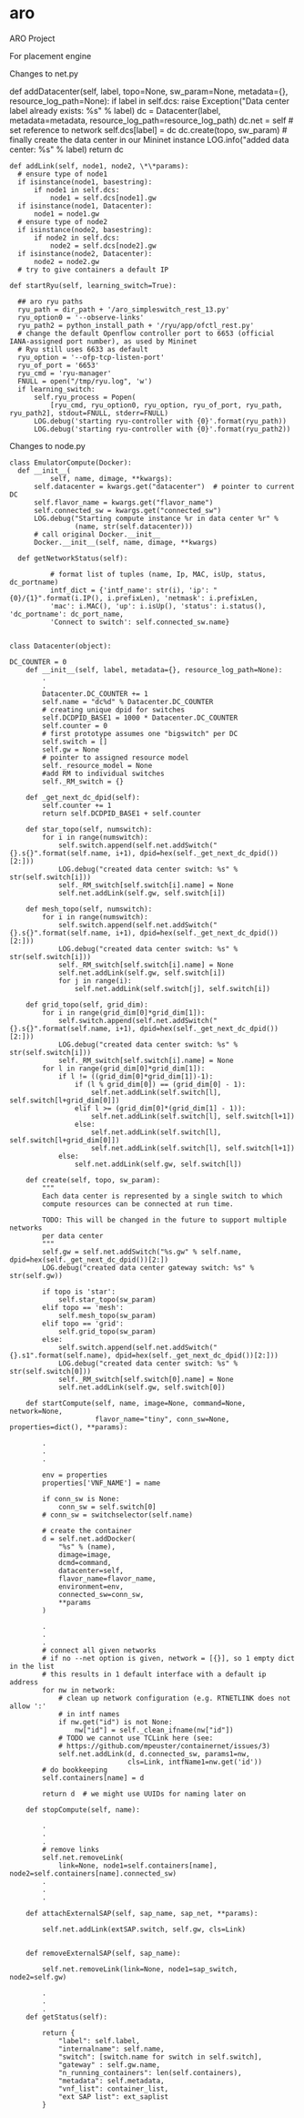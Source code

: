 # aro
ARO Project

For placement engine

Changes to net.py

  def addDatacenter(self, label, topo=None, sw_param=None, metadata={}, resource_log_path=None):
      if label in self.dcs:
        raise Exception("Data center label already exists: %s" % label)
      dc = Datacenter(label, metadata=metadata, resource_log_path=resource_log_path)
      dc.net = self  # set reference to network
      self.dcs[label] = dc
      dc.create(topo, sw_param)  # finally create the data center in our Mininet instance
      LOG.info("added data center: %s" % label)
      return dc

    def addLink(self, node1, node2, \*\*params):
      # ensure type of node1
      if isinstance(node1, basestring):
          if node1 in self.dcs:
              node1 = self.dcs[node1].gw
      if isinstance(node1, Datacenter):
          node1 = node1.gw
      # ensure type of node2
      if isinstance(node2, basestring):
          if node2 in self.dcs:
              node2 = self.dcs[node2].gw
      if isinstance(node2, Datacenter):
          node2 = node2.gw
      # try to give containers a default IP

    def startRyu(self, learning_switch=True):

      ## aro ryu paths
      ryu_path = dir_path + '/aro_simpleswitch_rest_13.py'
      ryu_option0 = '--observe-links'
      ryu_path2 = python_install_path + '/ryu/app/ofctl_rest.py'
      # change the default Openflow controller port to 6653 (official IANA-assigned port number), as used by Mininet
      # Ryu still uses 6633 as default
      ryu_option = '--ofp-tcp-listen-port'
      ryu_of_port = '6653'
      ryu_cmd = 'ryu-manager'
      FNULL = open("/tmp/ryu.log", 'w')
      if learning_switch:
          self.ryu_process = Popen(
              [ryu_cmd, ryu_option0, ryu_option, ryu_of_port, ryu_path, ryu_path2], stdout=FNULL, stderr=FNULL)
          LOG.debug('starting ryu-controller with {0}'.format(ryu_path))
          LOG.debug('starting ryu-controller with {0}'.format(ryu_path2))

Changes to node.py

    class EmulatorCompute(Docker):
      def __init__(
              self, name, dimage, **kwargs):
          self.datacenter = kwargs.get("datacenter")  # pointer to current DC
          self.flavor_name = kwargs.get("flavor_name")
          self.connected_sw = kwargs.get("connected_sw")
          LOG.debug("Starting compute instance %r in data center %r" %
                    (name, str(self.datacenter)))
          # call original Docker.__init__
          Docker.__init__(self, name, dimage, **kwargs)

      def getNetworkStatus(self):

              # format list of tuples (name, Ip, MAC, isUp, status, dc_portname)
              intf_dict = {'intf_name': str(i), 'ip': "{0}/{1}".format(i.IP(), i.prefixLen), 'netmask': i.prefixLen,
              'mac': i.MAC(), 'up': i.isUp(), 'status': i.status(), 'dc_portname': dc_port_name,
              'Connect to switch': self.connected_sw.name}


    class Datacenter(object):

    DC_COUNTER = 0
        def __init__(self, label, metadata={}, resource_log_path=None):
            .
            .
            Datacenter.DC_COUNTER += 1
            self.name = "dc%d" % Datacenter.DC_COUNTER
            # creating unique dpid for switches
            self.DCDPID_BASE1 = 1000 * Datacenter.DC_COUNTER
            self.counter = 0
            # first prototype assumes one "bigswitch" per DC
            self.switch = []
            self.gw = None
            # pointer to assigned resource model
            self._resource_model = None
            #add RM to individual switches
            self._RM_switch = {}

        def _get_next_dc_dpid(self):
            self.counter += 1
            return self.DCDPID_BASE1 + self.counter

        def star_topo(self, numswitch):
            for i in range(numswitch):
                self.switch.append(self.net.addSwitch("{}.s{}".format(self.name, i+1), dpid=hex(self._get_next_dc_dpid())[2:]))
                LOG.debug("created data center switch: %s" % str(self.switch[i]))
                self._RM_switch[self.switch[i].name] = None
                self.net.addLink(self.gw, self.switch[i])

        def mesh_topo(self, numswitch):
            for i in range(numswitch):
                self.switch.append(self.net.addSwitch("{}.s{}".format(self.name, i+1), dpid=hex(self._get_next_dc_dpid())[2:]))
                LOG.debug("created data center switch: %s" % str(self.switch[i]))
                self._RM_switch[self.switch[i].name] = None
                self.net.addLink(self.gw, self.switch[i])
                for j in range(i):
                    self.net.addLink(self.switch[j], self.switch[i])

        def grid_topo(self, grid_dim):
            for i in range(grid_dim[0]*grid_dim[1]):
                self.switch.append(self.net.addSwitch("{}.s{}".format(self.name, i+1), dpid=hex(self._get_next_dc_dpid())[2:]))
                LOG.debug("created data center switch: %s" % str(self.switch[i]))
                self._RM_switch[self.switch[i].name] = None
            for l in range(grid_dim[0]*grid_dim[1]):
                if l != ((grid_dim[0]*grid_dim[1])-1):
                    if (l % grid_dim[0]) == (grid_dim[0] - 1):
                        self.net.addLink(self.switch[l], self.switch[l+grid_dim[0]])
                    elif l >= (grid_dim[0]*(grid_dim[1] - 1)):
                        self.net.addLink(self.switch[l], self.switch[l+1])
                    else:
                        self.net.addLink(self.switch[l], self.switch[l+grid_dim[0]])
                        self.net.addLink(self.switch[l], self.switch[l+1])
                else:
                    self.net.addLink(self.gw, self.switch[l])

        def create(self, topo, sw_param):
            """
            Each data center is represented by a single switch to which
            compute resources can be connected at run time.

            TODO: This will be changed in the future to support multiple networks
            per data center
            """
            self.gw = self.net.addSwitch("%s.gw" % self.name, dpid=hex(self._get_next_dc_dpid())[2:])
            LOG.debug("created data center gateway switch: %s" % str(self.gw))

            if topo is 'star':
                self.star_topo(sw_param)
            elif topo == 'mesh':
                self.mesh_topo(sw_param)
            elif topo == 'grid':
                self.grid_topo(sw_param)
            else:
                self.switch.append(self.net.addSwitch("{}.s1".format(self.name), dpid=hex(self._get_next_dc_dpid())[2:]))
                LOG.debug("created data center switch: %s" % str(self.switch[0]))
                self._RM_switch[self.switch[0].name] = None
                self.net.addLink(self.gw, self.switch[0])

        def startCompute(self, name, image=None, command=None, network=None,
                         flavor_name="tiny", conn_sw=None, properties=dict(), **params):

            .
            .
            .

            env = properties
            properties['VNF_NAME'] = name

            if conn_sw is None:
                conn_sw = self.switch[0]
            # conn_sw = switchselector(self.name)

            # create the container
            d = self.net.addDocker(
                "%s" % (name),
                dimage=image,
                dcmd=command,
                datacenter=self,
                flavor_name=flavor_name,
                environment=env,
                connected_sw=conn_sw,
                **params
            )

            .
            .
            .
            # connect all given networks
            # if no --net option is given, network = [{}], so 1 empty dict in the list
            # this results in 1 default interface with a default ip address
            for nw in network:
                # clean up network configuration (e.g. RTNETLINK does not allow ':'
                # in intf names
                if nw.get("id") is not None:
                    nw["id"] = self._clean_ifname(nw["id"])
                # TODO we cannot use TCLink here (see:
                # https://github.com/mpeuster/containernet/issues/3)
                self.net.addLink(d, d.connected_sw, params1=nw,
                                 cls=Link, intfName1=nw.get('id'))
            # do bookkeeping
            self.containers[name] = d

            return d  # we might use UUIDs for naming later on

        def stopCompute(self, name):

            .
            .
            .
            # remove links
            self.net.removeLink(
                link=None, node1=self.containers[name], node2=self.containers[name].connected_sw)
            .
            .
            .

        def attachExternalSAP(self, sap_name, sap_net, **params):

            self.net.addLink(extSAP.switch, self.gw, cls=Link)


        def removeExternalSAP(self, sap_name):

            self.net.removeLink(link=None, node1=sap_switch, node2=self.gw)

            .
            .
            .
        def getStatus(self):

            return {
                "label": self.label,
                "internalname": self.name,
                "switch": [switch.name for switch in self.switch],
                "gateway" : self.gw.name,
                "n_running_containers": len(self.containers),
                "metadata": self.metadata,
                "vnf_list": container_list,
                "ext SAP list": ext_saplist
            }
